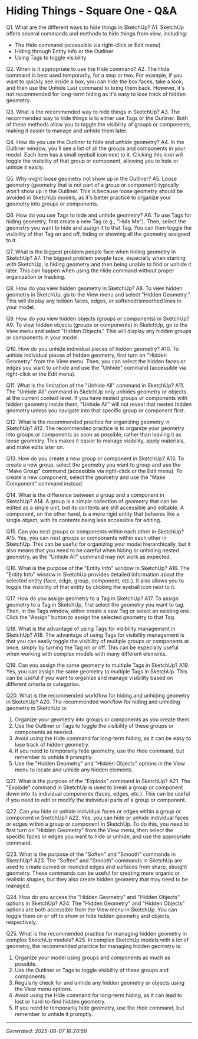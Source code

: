# Hiding Things - Square One - Q&A

Q1. What are the different ways to hide things in SketchUp?
A1. SketchUp offers several commands and methods to hide things from view, including:
- The Hide command (accessible via right-click or Edit menu)
- Hiding through Entity Info or the Outliner
- Using Tags to toggle visibility

Q2. When is it appropriate to use the Hide command?
A2. The Hide command is best used temporarily, for a step or two. For example, if you want to quickly see inside a box, you can hide the box faces, take a look, and then use the Unhide Last command to bring them back. However, it's not recommended for long-term hiding as it's easy to lose track of hidden geometry.

Q3. What is the recommended way to hide things in SketchUp?
A3. The recommended way to hide things is to either use Tags or the Outliner. Both of these methods allow you to toggle the visibility of groups or components, making it easier to manage and unhide them later.

Q4. How do you use the Outliner to hide and unhide geometry?
A4. In the Outliner window, you'll see a list of all the groups and components in your model. Each item has a small eyeball icon next to it. Clicking this icon will toggle the visibility of that group or component, allowing you to hide or unhide it easily.

Q5. Why might loose geometry not show up in the Outliner?
A5. Loose geometry (geometry that is not part of a group or component) typically won't show up in the Outliner. This is because loose geometry should be avoided in SketchUp models, as it's better practice to organize your geometry into groups or components.

Q6. How do you use Tags to hide and unhide geometry?
A6. To use Tags for hiding geometry, first create a new Tag (e.g., "Hide Me"). Then, select the geometry you want to hide and assign it to that Tag. You can then toggle the visibility of that Tag on and off, hiding or showing all the geometry assigned to it.

Q7. What is the biggest problem people face when hiding geometry in SketchUp?
A7. The biggest problem people face, especially when starting with SketchUp, is hiding geometry and then being unable to find or unhide it later. This can happen when using the Hide command without proper organization or tracking.

Q8. How do you view hidden geometry in SketchUp?
A8. To view hidden geometry in SketchUp, go to the View menu and select "Hidden Geometry." This will display any hidden faces, edges, or softened/smoothed lines in your model.

Q9. How do you view hidden objects (groups or components) in SketchUp?
A9. To view hidden objects (groups or components) in SketchUp, go to the View menu and select "Hidden Objects." This will display any hidden groups or components in your model.

Q10. How do you unhide individual pieces of hidden geometry?
A10. To unhide individual pieces of hidden geometry, first turn on "Hidden Geometry" from the View menu. Then, you can select the hidden faces or edges you want to unhide and use the "Unhide" command (accessible via right-click or the Edit menu).

Q11. What is the limitation of the "Unhide All" command in SketchUp?
A11. The "Unhide All" command in SketchUp only unhides geometry or objects at the current context level. If you have nested groups or components with hidden geometry inside them, "Unhide All" will not reveal that nested hidden geometry unless you navigate into that specific group or component first.

Q12. What is the recommended practice for organizing geometry in SketchUp?
A12. The recommended practice is to organize your geometry into groups or components as soon as possible, rather than leaving it as loose geometry. This makes it easier to manage visibility, apply materials, and make edits later on.

Q13. How do you create a new group or component in SketchUp?
A13. To create a new group, select the geometry you want to group and use the "Make Group" command (accessible via right-click or the Edit menu). To create a new component, select the geometry and use the "Make Component" command instead.

Q14. What is the difference between a group and a component in SketchUp?
A14. A group is a simple collection of geometry that can be edited as a single unit, but its contents are still accessible and editable. A component, on the other hand, is a more rigid entity that behaves like a single object, with its contents being less accessible for editing.

Q15. Can you nest groups or components within each other in SketchUp?
A15. Yes, you can nest groups or components within each other in SketchUp. This can be useful for organizing your model hierarchically, but it also means that you need to be careful when hiding or unhiding nested geometry, as the "Unhide All" command may not work as expected.

Q16. What is the purpose of the "Entity Info" window in SketchUp?
A16. The "Entity Info" window in SketchUp provides detailed information about the selected entity (face, edge, group, component, etc.). It also allows you to toggle the visibility of that entity by clicking the eyeball icon next to it.

Q17. How do you assign geometry to a Tag in SketchUp?
A17. To assign geometry to a Tag in SketchUp, first select the geometry you want to tag. Then, in the Tags window, either create a new Tag or select an existing one. Click the "Assign" button to assign the selected geometry to that Tag.

Q18. What is the advantage of using Tags for visibility management in SketchUp?
A18. The advantage of using Tags for visibility management is that you can easily toggle the visibility of multiple groups or components at once, simply by turning the Tag on or off. This can be especially useful when working with complex models with many different elements.

Q19. Can you assign the same geometry to multiple Tags in SketchUp?
A19. Yes, you can assign the same geometry to multiple Tags in SketchUp. This can be useful if you want to organize and manage visibility based on different criteria or categories.

Q20. What is the recommended workflow for hiding and unhiding geometry in SketchUp?
A20. The recommended workflow for hiding and unhiding geometry in SketchUp is:
1. Organize your geometry into groups or components as you create them.
2. Use the Outliner or Tags to toggle the visibility of these groups or components as needed.
3. Avoid using the Hide command for long-term hiding, as it can be easy to lose track of hidden geometry.
4. If you need to temporarily hide geometry, use the Hide command, but remember to unhide it promptly.
5. Use the "Hidden Geometry" and "Hidden Objects" options in the View menu to locate and unhide any hidden elements.

Q21. What is the purpose of the "Explode" command in SketchUp?
A21. The "Explode" command in SketchUp is used to break a group or component down into its individual components (faces, edges, etc.). This can be useful if you need to edit or modify the individual parts of a group or component.

Q22. Can you hide or unhide individual faces or edges within a group or component in SketchUp?
A22. Yes, you can hide or unhide individual faces or edges within a group or component in SketchUp. To do this, you need to first turn on "Hidden Geometry" from the View menu, then select the specific faces or edges you want to hide or unhide, and use the appropriate command.

Q23. What is the purpose of the "Soften" and "Smooth" commands in SketchUp?
A23. The "Soften" and "Smooth" commands in SketchUp are used to create curved or rounded edges and surfaces from sharp, straight geometry. These commands can be useful for creating more organic or realistic shapes, but they also create hidden geometry that may need to be managed.

Q24. How do you access the "Hidden Geometry" and "Hidden Objects" options in SketchUp?
A24. The "Hidden Geometry" and "Hidden Objects" options are both accessible from the View menu in SketchUp. You can toggle them on or off to show or hide hidden geometry and objects, respectively.

Q25. What is the recommended practice for managing hidden geometry in complex SketchUp models?
A25. In complex SketchUp models with a lot of geometry, the recommended practice for managing hidden geometry is:
1. Organize your model using groups and components as much as possible.
2. Use the Outliner or Tags to toggle visibility of these groups and components.
3. Regularly check for and unhide any hidden geometry or objects using the View menu options.
4. Avoid using the Hide command for long-term hiding, as it can lead to lost or hard-to-find hidden geometry.
5. If you need to temporarily hide geometry, use the Hide command, but remember to unhide it promptly.

---
*Generated: 2025-08-07 16:20:59*
